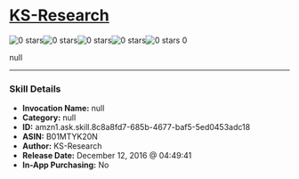 # [KS-Research](http://alexa.amazon.com/#skills/amzn1.ask.skill.8c8a8fd7-685b-4677-baf5-5ed0453adc18)
![0 stars](../../images/ic_star_border_black_18dp_1x.png)![0 stars](../../images/ic_star_border_black_18dp_1x.png)![0 stars](../../images/ic_star_border_black_18dp_1x.png)![0 stars](../../images/ic_star_border_black_18dp_1x.png)![0 stars](../../images/ic_star_border_black_18dp_1x.png) 0

null

***

### Skill Details

* **Invocation Name:** null
* **Category:** null
* **ID:** amzn1.ask.skill.8c8a8fd7-685b-4677-baf5-5ed0453adc18
* **ASIN:** B01MTYK20N
* **Author:** KS-Research
* **Release Date:** December 12, 2016 @ 04:49:41
* **In-App Purchasing:** No
